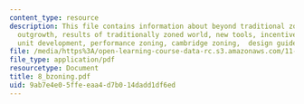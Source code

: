 ```yaml
---
content_type: resource
description: This file contains information about beyond traditional zoning, it's
  outgrowth, results of traditionally zoned world, new tools, incentive zoning, planned
  unit development, performance zoning, cambridge zoning,  design guidelines and images.
file: /media/https%3A/open-learning-course-data-rc.s3.amazonaws.com/11-001j-introduction-to-urban-design-and-development-spring-2006/9ab7e4e05ffeeaa4d7b014dadd1df6ed_8_bzoning.pdf
file_type: application/pdf
resourcetype: Document
title: 8_bzoning.pdf
uid: 9ab7e4e0-5ffe-eaa4-d7b0-14dadd1df6ed
---
```

